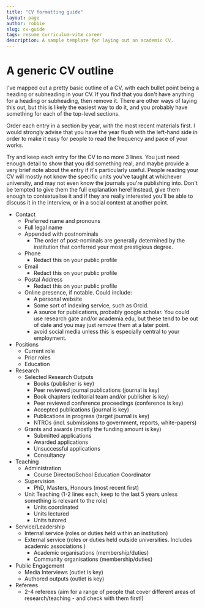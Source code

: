 ```yaml
---
title: "CV formatting guide"
layout: page
author: robbie
slug: cv-guide
tags: resume curriculum-vitæ career
description: A sample template for laying out an academic CV.
---
```


# A generic CV outline

I've mapped out a pretty basic outline of a CV, with each bullet point being a heading or subheading in your CV. If you find that you don't have anything for a heading or subheading, then remove it. There are other ways of laying this out, but this is likely the easiest way to do it, and you probably have something for each of the top-level sections.

Order each entry in a section by year, with the most recent materials first. I would strongly advise that you have the year flush with the left-hand side in order to make it easy for people to read the frequency and pace of your works.

Try and keep each entry for the CV to no more 3 lines. You just need enough detail to show that you did something real, and maybe provide a very brief note about the entry if it's particularly useful. People reading your CV will mostly not know the specific units you've taught at whichever university, and may not even know the journals you're publishing into. Don't be tempted to give them the full explanation here! Instead, give them enough to contextualise it and if they are really interested you'll be able to discuss it in the interview, or in a social context at another point.

* Contact
    * Preferred name and pronouns
    * Full legal name
    * Appended with postnominals 
        * The order of post-nominals are generally determined by the institution that conferred your most prestigious degree.
    * Phone
        * Redact this on your public profile
    * Email 
        * Redact this on your public profile
    * Postal Address
        * Redact this on your public profile
    * Online presence, if notable. Could include:
        * A personal website
        * Some sort of indexing service, such as Orcid.
        * A source for publications, probably google scholar. You could use research gate and/or academia.edu, but these tend to be out of date and you may just remove them at a later point.
        * avoid social media unless this is especially central to your employment.
* Positions
    * Current role
    * Prior roles
    * Education
* Research
    * Selected Research Outputs
        * Books (publisher is key)
        * Peer reviewed journal publications (journal is key)
        * Book chapters (editorial team and/or publisher is key)
        * Peer reviewed conference proceedings (conference is key)
        * Accepted publications (journal is key)
        * Publications in progress (target journal is key)
        * NTROs (incl. submissions to government, reports, white-papers)
    * Grants and awards (mostly the funding amount is key)
        * Submitted applications
        * Awarded applications
        * Unsuccessful applications
        * Consultancy
* Teaching
    * Administration
        * Course Director/School Education Coordinator
    * Supervision
        * PhD, Masters, Honours (most recent first)
    * Unit Teaching (1-2 lines each, keep to the last 5 years unless something is relevant to the role)
        * Units coordinated
        * Units lectured
        * Units tutored
* Service/Leadership
    * Internal service (roles or duties held within an institution)
    * External service (roles or duties held outside universities. Includes academic associations.)
        * Academic organisations (membership/duties)
        * Community organisations (membership/duties)
* Public Engagement
    * Media Interviews (outlet is key)
    * Authored outputs (outlet is key)
* Referees
    * 2-4 referees (aim for a range of people that cover different areas of research/teaching - and check with them first!)